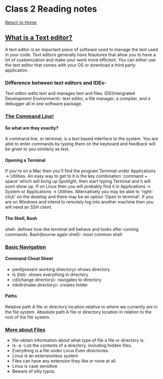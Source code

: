 # Class 2 Reading notes

[Return to Home](https://sethppierce.github.io/reading-notes)

## [What is a Text editor?](https://codefellows.github.io/code-102-guide/curriculum/class-02/Choosing-A-Text-Editor--The-Older-Coder.pdf)

A text editor is an important piece of software used to manage the text used in your code. Text editors generally have feautures that allow you to have a lot of customization and make your work more efficient. You can either use the text editor that comes with your OS or download a third party application.

### Difference between text editors and IDEs-

Text editor-edits text and manages text and files.
IDE(Intergrated Development Environment)- text editor, a file manager, a compiler, and a debugger all in one software package.

### [The Command Line!](https://ryanstutorials.net/linuxtutorial/commandline.php)

#### **So what are they exactly?**

A command line, or terminal, is a text based interface to the system. You are able to enter commands by typing them on the keyboard and feedback will be given to you similarly as text.

#### **Opening a Terminal**

If you're on a Mac then you'll find the program Terminal under Applications -> Utilities. An easy way to get to it is the key combination 'command + space' which will bring up Spotlight, then start typing Terminal and it will soon show up.
If on Linux then you will probably find it in Applications -> System or Applications -> Utilities. Alternatively you may be able to 'right-click' on the desktop and there may be an option 'Open in terminal'.
If you are on Windows and intend to remotely log into another machine then you will need an SSH client.

#### **The Shell, Bash**

shell- defines how the terminal will behave and looks after running commands.
Bash(bourne again shell)- most common shell

### [Basic Navigation](https://ryanstutorials.net/linuxtutorial/navigation.php)

#### Command Cheat Sheet

- pwd(present working directory)-shows directory
- ls (list)- shows everything in directory
- cd(change directory)- navigates to directory
- mkdir(make directory)- creates folder

#### **Paths**

Relative path
A file or directory location relative to where we currently are in the file system.
Absolute path
A file or directory location in relation to the root of the file system.

### [More about Files](https://ryanstutorials.net/linuxtutorial/aboutfiles.php)

- file-obtain information about what type of file a file or directory is.
- ls -a -List the contents of a directory, including hidden files.
- Everything is a file under Linux Even directories.
- Linux is an extensionless system
- Files can have any extension they like or none at all.
- Linux is case sensitive
- Beware of silly typos.
